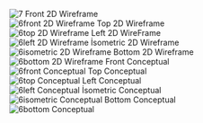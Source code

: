 ![7](https://user-images.githubusercontent.com/108221893/179999247-afd76228-1000-4e07-bcfd-4d593e3b6b81.jpg)
Front 2D Wireframe  
![6front 2D Wireframe](https://user-images.githubusercontent.com/108221893/179999447-92e0d3fa-9c35-4004-948e-b29f4ec2ad09.png)
Top 2D Wireframe  
![6top 2D Wireframe](https://user-images.githubusercontent.com/108221893/179999470-7d321b04-25bb-4842-acc5-4877d7b609b5.png)
Left 2D WireFrame  
![6left 2D Wireframe](https://user-images.githubusercontent.com/108221893/179999481-be45bf38-1e55-489c-a53b-7c479448f5b0.png)
İsometric 2D Wireframe  
![6isometric 2D Wireframe](https://user-images.githubusercontent.com/108221893/179999488-5f2fbf94-e2eb-4073-a95f-4d0b1aa1717d.png)
Bottom 2D Wireframe  
![6bottom 2D Wireframe](https://user-images.githubusercontent.com/108221893/179999498-30f4c0a3-628d-4a07-aaaa-36e6f2d99c44.png)
Front Conceptual  
![6front Conceptual](https://user-images.githubusercontent.com/108221893/179999510-bf47094e-5580-4fab-9cef-0498fc9eef30.png)
Top Conceptual  
![6top Conceptual](https://user-images.githubusercontent.com/108221893/179999525-42f22bcb-2e3b-4611-ba64-c479bd6ac61a.png)
Left Conceptual  
![6left Conceptual](https://user-images.githubusercontent.com/108221893/179999534-2ab92694-56f5-4074-9cd9-296b4fb00ca0.png)
İsometric Conceptual  
![6isometric Conceptual](https://user-images.githubusercontent.com/108221893/179999549-0a76ab6e-3de2-4ab4-9274-56933068ddd3.png)
Bottom Conceptual  
![6bottom Conceptual](https://user-images.githubusercontent.com/108221893/179999557-97e8b715-a44e-48dc-8ea2-686a6d2d9c7e.png)
